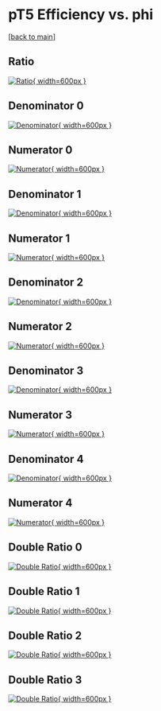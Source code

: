 # pT5 Efficiency vs. phi

[[back to main](./)]



## Ratio

[![Ratio](../mtv/var/pT5_vtr_211_1_eff_phi.png){ width=600px }](../mtv/var/pT5_vtr_211_1_eff_phi.pdf)

## Denominator 0

[![Denominator](../mtv/den/pT5_vtr_211_1_eff_phi_den0.png){ width=600px }](../mtv/den/pT5_vtr_211_1_eff_phi_den0.pdf)

## Numerator 0

[![Numerator](../mtv/num/pT5_vtr_211_1_eff_phi_num0.png){ width=600px }](../mtv/num/pT5_vtr_211_1_eff_phi_num0.pdf)

## Denominator 1

[![Denominator](../mtv/den/pT5_vtr_211_1_eff_phi_den1.png){ width=600px }](../mtv/den/pT5_vtr_211_1_eff_phi_den1.pdf)

## Numerator 1

[![Numerator](../mtv/num/pT5_vtr_211_1_eff_phi_num1.png){ width=600px }](../mtv/num/pT5_vtr_211_1_eff_phi_num1.pdf)

## Denominator 2

[![Denominator](../mtv/den/pT5_vtr_211_1_eff_phi_den2.png){ width=600px }](../mtv/den/pT5_vtr_211_1_eff_phi_den2.pdf)

## Numerator 2

[![Numerator](../mtv/num/pT5_vtr_211_1_eff_phi_num2.png){ width=600px }](../mtv/num/pT5_vtr_211_1_eff_phi_num2.pdf)

## Denominator 3

[![Denominator](../mtv/den/pT5_vtr_211_1_eff_phi_den3.png){ width=600px }](../mtv/den/pT5_vtr_211_1_eff_phi_den3.pdf)

## Numerator 3

[![Numerator](../mtv/num/pT5_vtr_211_1_eff_phi_num3.png){ width=600px }](../mtv/num/pT5_vtr_211_1_eff_phi_num3.pdf)

## Denominator 4

[![Denominator](../mtv/den/pT5_vtr_211_1_eff_phi_den4.png){ width=600px }](../mtv/den/pT5_vtr_211_1_eff_phi_den4.pdf)

## Numerator 4

[![Numerator](../mtv/num/pT5_vtr_211_1_eff_phi_num4.png){ width=600px }](../mtv/num/pT5_vtr_211_1_eff_phi_num4.pdf)

## Double Ratio 0

[![Double Ratio](../mtv/ratio/pT5_vtr_211_1_eff_phi_ratio0.png){ width=600px }](../mtv/ratio/pT5_vtr_211_1_eff_phi_ratio0.pdf)

## Double Ratio 1

[![Double Ratio](../mtv/ratio/pT5_vtr_211_1_eff_phi_ratio1.png){ width=600px }](../mtv/ratio/pT5_vtr_211_1_eff_phi_ratio1.pdf)

## Double Ratio 2

[![Double Ratio](../mtv/ratio/pT5_vtr_211_1_eff_phi_ratio2.png){ width=600px }](../mtv/ratio/pT5_vtr_211_1_eff_phi_ratio2.pdf)

## Double Ratio 3

[![Double Ratio](../mtv/ratio/pT5_vtr_211_1_eff_phi_ratio3.png){ width=600px }](../mtv/ratio/pT5_vtr_211_1_eff_phi_ratio3.pdf)

